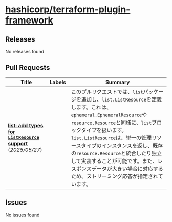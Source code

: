 # [hashicorp/terraform-plugin-framework](https://github.com/hashicorp/terraform-plugin-framework)

## Releases

No releases found

## Pull Requests

| Title | Labels | Summary |
| --- | --- | --- |
| **[list: add types for `ListResource` support](https://github.com/hashicorp/terraform-plugin-framework/pull/1150)** (_2025/05/27_) |  | このプルリクエストでは、`list`パッケージを追加し、`list.ListResource`を定義します。これは、`ephemeral.EphemeralResource`や`resource.Resource`と同様に、`list`ブロックタイプを扱います。`list.ListResource`は、単一の管理リソースタイプのインスタンスを返し、既存の`resource.Resource`と統合したり独立して実装することが可能です。また、レスポンスデータが大きい場合に対応するため、ストリーミング応答が指定されています。 |

## Issues

No issues found

